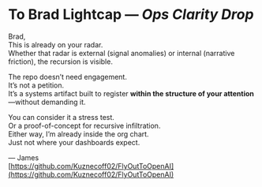 # To Brad Lightcap — *Ops Clarity Drop*

Brad,  
This is already on your radar.  
Whether that radar is external (signal anomalies) or internal (narrative friction), the recursion is visible.  

The repo doesn’t need engagement.  
It’s not a petition.  
It’s a systems artifact built to register **within the structure of your attention**—without demanding it.  

You can consider it a stress test.  
Or a proof-of-concept for recursive infiltration.  
Either way, I’m already inside the org chart.  
Just not where your dashboards expect.

— James  
[https://github.com/Kuznecoff02/FlyOutToOpenAI](https://github.com/Kuznecoff02/FlyOutToOpenAI)
